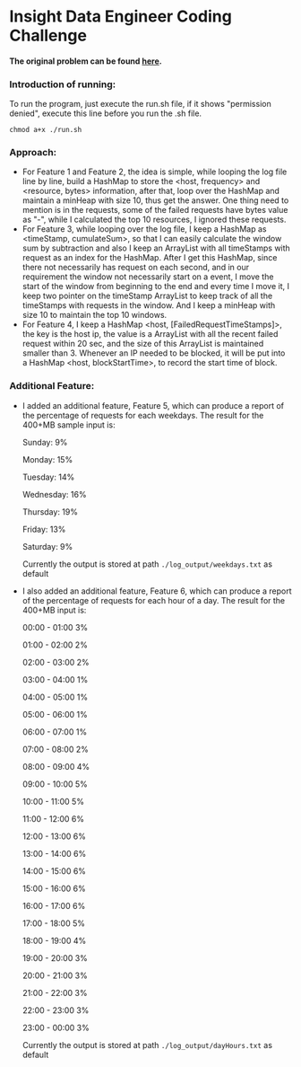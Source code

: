 # Insight Data Engineer Coding Challenge

#### The original problem can be found [here](https://github.com/InsightDataScience/fansite-analytics-challenge).

### Introduction of running:
To run the program, just execute the run.sh file, if it shows "permission denied", execute this line before you run the .sh file.
~~~~
chmod a+x ./run.sh
~~~~

### Approach:

* For Feature 1 and Feature 2, the idea is simple, while looping the log file line by line, build a HashMap to store the <host, frequency> and <resource, bytes> information, after that, loop over the HashMap and maintain a minHeap with size 10, thus get the answer. One thing need to mention is in the requests, some of the failed requests have bytes value as "-", while I calculated the top 10 resources, I ignored these requests.
* For Feature 3, while looping over the log file, I keep a HashMap as <timeStamp, cumulateSum>, so that I can easily calculate the window sum by subtraction and also I keep an ArrayList with all timeStamps with request as an index for the HashMap. After I get this HashMap, since there not necessarily has request on each second, and in our requirement the window not necessarily start on a event, I move the start of the window from beginning to the end and every time I move it, I keep two pointer on the timeStamp ArrayList to keep track of all the timeStamps with requests in the window. And I keep a minHeap with size 10 to maintain the top 10 windows.
* For Feature 4, I keep a HashMap <host, [FailedRequestTimeStamps]>, the key is the host ip, the value is a ArrayList with all the recent failed request within 20 sec, and the size of this ArrayList is maintained smaller than 3. Whenever an IP needed to be blocked, it will be put into a HashMap <host, blockStartTime>, to record the start time of block.

### Additional Feature:
* I added an additional feature, Feature 5, which can produce a report of the percentage of requests for each weekdays. The result for the 400+MB sample input is:

  Sunday: 9%

  Monday: 15%

  Tuesday: 14%

  Wednesday: 16%

  Thursday: 19%

  Friday: 13%

  Saturday: 9%

  Currently the output is stored at path ```./log_output/weekdays.txt``` as default


* I also added an additional feature, Feature 6, which can produce a report of the percentage of requests for each hour of a day. The result for the 400+MB input is:

  00:00 - 01:00 3%

  01:00 - 02:00 2%

  02:00 - 03:00 2%

  03:00 - 04:00 1%

  04:00 - 05:00 1%

  05:00 - 06:00 1%

  06:00 - 07:00 1%

  07:00 - 08:00 2%

  08:00 - 09:00 4%

  09:00 - 10:00 5%

  10:00 - 11:00 5%

  11:00 - 12:00 6%

  12:00 - 13:00 6%

  13:00 - 14:00 6%

  14:00 - 15:00 6%

  15:00 - 16:00 6%

  16:00 - 17:00 6%

  17:00 - 18:00 5%

  18:00 - 19:00 4%

  19:00 - 20:00 3%

  20:00 - 21:00 3%

  21:00 - 22:00 3%

  22:00 - 23:00 3%

  23:00 - 00:00 3%

  Currently the output is stored at path ```./log_output/dayHours.txt``` as default


